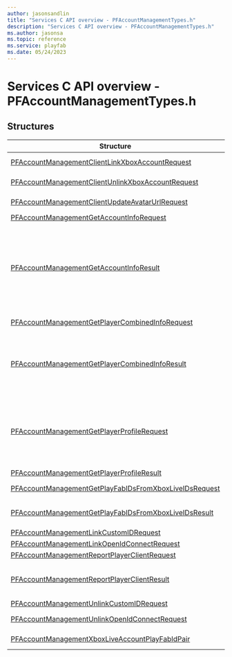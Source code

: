 ```yaml
---
author: jasonsandlin
title: "Services C API overview - PFAccountManagementTypes.h"
description: "Services C API overview - PFAccountManagementTypes.h"
ms.author: jasonsa
ms.topic: reference
ms.service: playfab
ms.date: 05/24/2023
---
```


# Services C API overview - PFAccountManagementTypes.h

  
## Structures  

| Structure | Description |  
| --- | --- |  
| [PFAccountManagementClientLinkXboxAccountRequest](structs/pfaccountmanagementclientlinkxboxaccountrequest.md) | PFAccountManagementClientLinkXboxAccountRequest data model. |  
| [PFAccountManagementClientUnlinkXboxAccountRequest](structs/pfaccountmanagementclientunlinkxboxaccountrequest.md) | PFAccountManagementClientUnlinkXboxAccountRequest data model. |  
| [PFAccountManagementClientUpdateAvatarUrlRequest](structs/pfaccountmanagementclientupdateavatarurlrequest.md) | PFAccountManagementClientUpdateAvatarUrlRequest data model. |  
| [PFAccountManagementGetAccountInfoRequest](structs/pfaccountmanagementgetaccountinforequest.md) | PFAccountManagementGetAccountInfoRequest data model. |  
| [PFAccountManagementGetAccountInfoResult](structs/pfaccountmanagementgetaccountinforesult.md) | PFAccountManagementGetAccountInfoResult data model. This API retrieves details regarding the player in the PlayFab service. Note that when this call is used to retrieve data about another player (not the one signed into the local client), some data, such as Personally Identifying Information (PII), will be omitted for privacy reasons or to comply with the requirements of the platform belongs to. The user account returned will be based on the identifier provided in priority order: PlayFabId, Username, Email, then TitleDisplayName. If no identifier is specified, the currently signed in user's information will be returned. |  
| [PFAccountManagementGetPlayerCombinedInfoRequest](structs/pfaccountmanagementgetplayercombinedinforequest.md) | PFAccountManagementGetPlayerCombinedInfoRequest data model. |  
| [PFAccountManagementGetPlayerCombinedInfoResult](structs/pfaccountmanagementgetplayercombinedinforesult.md) | PFAccountManagementGetPlayerCombinedInfoResult data model. Returns whatever info is requested in the response for the user. If no user is explicitly requested this defaults to the authenticated user. If the user is the same as the requester, PII (like email address, facebook id) is returned if available. Otherwise, only public information is returned. All parameters default to false. |  
| [PFAccountManagementGetPlayerProfileRequest](structs/pfaccountmanagementgetplayerprofilerequest.md) | PFAccountManagementGetPlayerProfileRequest data model. This API allows for access to details regarding a user in the PlayFab service, usually for purposes of customer support. Note that data returned may be Personally Identifying Information (PII), such as email address, and so care should be taken in how this data is stored and managed. Since this call will always return the relevant information for users who have accessed the title, the recommendation is to not store this data locally. |  
| [PFAccountManagementGetPlayerProfileResult](structs/pfaccountmanagementgetplayerprofileresult.md) | PFAccountManagementGetPlayerProfileResult data model. |  
| [PFAccountManagementGetPlayFabIDsFromXboxLiveIDsRequest](structs/pfaccountmanagementgetplayfabidsfromxboxliveidsrequest.md) | PFAccountManagementGetPlayFabIDsFromXboxLiveIDsRequest data model. |  
| [PFAccountManagementGetPlayFabIDsFromXboxLiveIDsResult](structs/pfaccountmanagementgetplayfabidsfromxboxliveidsresult.md) | PFAccountManagementGetPlayFabIDsFromXboxLiveIDsResult data model. For XboxLive identifiers which have not been linked to PlayFab accounts, null will be returned. |  
| [PFAccountManagementLinkCustomIDRequest](structs/pfaccountmanagementlinkcustomidrequest.md) | PFAccountManagementLinkCustomIDRequest data model. |  
| [PFAccountManagementLinkOpenIdConnectRequest](structs/pfaccountmanagementlinkopenidconnectrequest.md) | PFAccountManagementLinkOpenIdConnectRequest data model. |  
| [PFAccountManagementReportPlayerClientRequest](structs/pfaccountmanagementreportplayerclientrequest.md) | PFAccountManagementReportPlayerClientRequest data model. |  
| [PFAccountManagementReportPlayerClientResult](structs/pfaccountmanagementreportplayerclientresult.md) | PFAccountManagementReportPlayerClientResult data model. Players are currently limited to five reports per day. Attempts by a single user account to submit reports beyond five will result in Updated being returned as false. |  
| [PFAccountManagementUnlinkCustomIDRequest](structs/pfaccountmanagementunlinkcustomidrequest.md) | PFAccountManagementUnlinkCustomIDRequest data model. |  
| [PFAccountManagementUnlinkOpenIdConnectRequest](structs/pfaccountmanagementunlinkopenidconnectrequest.md) | PFAccountManagementUnlinkOpenIdConnectRequest data model. |  
| [PFAccountManagementXboxLiveAccountPlayFabIdPair](structs/pfaccountmanagementxboxliveaccountplayfabidpair.md) | PFAccountManagementXboxLiveAccountPlayFabIdPair data model. |  
